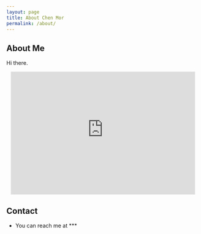 ```yaml
---
layout: page
title: About Chen Mor
permalink: /about/
---
```


## About Me

Hi there.

<div style="margin: 0 auto;text-align:center;">
<iframe src="https://playpermissionless.substack.com/embed" width="480" height="320"
    style="border:1px solid #EEE; background:white;" frameborder="0" scrolling="no"></iframe>
</div>

## Contact

- You can reach me at ***
